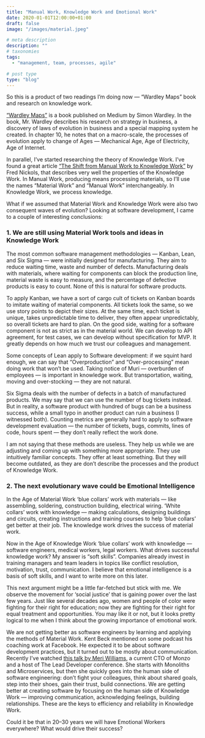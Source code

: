 ```yaml
---
title: "Manual Work, Knowledge Work and Emotional Work"
date: 2020-01-01T12:00:00+01:00
draft: false
image: "/images/material.jpeg"

# meta description
description: ""
# taxonomies
tags:
  - "management, team, processes, agile"

# post type
type: "blog"
---
```

So this is a product of two readings I’m doing now — “Wardley Maps” book and research on knowledge work.

[“Wardley Maps”](https://medium.com/wardleymaps) is a book published on Medium by Simon Wardley. In the book, Mr. Wardley describes his research on strategy in business, a discovery of laws of evolution in business and a special mapping system he created. In chapter 10, he notes that on a macro-scale, the processes of evolution apply to change of Ages — Mechanical Age, Age of Electricity, Age of Internet.

In parallel, I’ve started researching the theory of Knowledge Work. I’ve found a great article [“The Shift from Manual Work to Knowledge Work”](https://www.nickols.us/shift_to_KW.htm) by Fred Nickols, that describes very well the properties of the Knowledge Work. In Manual Work, producing means processing materials, so I’ll use the names “Material Work” and “Manual Work” interchangeably. In Knowledge Work, we process knowledge.

What if we assumed that Material Work and Knowledge Work were also two consequent waves of evolution? Looking at software development, I came to a couple of interesting conclusions:

### 1. We are still using Material Work tools and ideas in Knowledge Work
The most common software management methodologies — Kanban, Lean, and Six Sigma — were initially designed for manufacturing. They aim to reduce waiting time, waste and number of defects. 
Manufacturing deals with materials, where waiting for components can block the production line, material waste is easy to measure, and the percentage of defective products is easy to count. None of this is natural for software products.

To apply Kanban, we have a sort of cargo cult of tickets on Kanban boards to imitate waiting of material components. All tickets look the same, so we use story points to depict their sizes. At the same time, each ticket is unique, takes unpredictable time to deliver, they often appear unpredictably, so overall tickets are hard to plan. On the good side, waiting for a software component is not as strict as in the material world. We can develop to API agreement, for test cases, we can develop without specification for MVP. It greatly depends on how much we trust our colleagues and management.

Some concepts of Lean apply to Software development: if we squint hard enough, we can say that “Overproduction” and “Over-processing” mean doing work that won’t be used. Taking notice of Muri — overburden of employees — is important in knowledge work. But transportation, waiting, moving and over-stocking — they are not natural.

Six Sigma deals with the number of defects in a batch of manufactured products. We may say that we can use the number of bug tickets instead. But in reality, a software product with hundred of bugs can be a business success, while a small typo in another product can ruin a business (I witnessed both). Counting metrics are generally hard to apply to software development evaluation — the number of tickets, bugs, commits, lines of code, hours spent — they don’t really reflect the work done.

I am not saying that these methods are useless. They help us while we are adjusting and coming up with something more appropriate. They use intuitively familiar concepts. They offer at least something. But they will become outdated, as they are don’t describe the processes and the product of Knowledge Work.

### 2. The next evolutionary wave could be Emotional Intelligence
In the Age of Material Work ‘blue collars’ work with materials — like assembling, soldering, construction building, electrical wiring. ‘White collars’ work with knowledge — making calculations, designing buildings and circuits, creating instructions and training courses to help ‘blue collars’ get better at their job. The knowledge work drives the success of material work.

Now in the Age of Knowledge Work ‘blue collars’ work with knowledge — software engineers, medical workers, legal workers. What drives successful knowledge work? My answer is “soft skills”. Companies already invest in training managers and team leaders in topics like conflict resolution, motivation, trust, communication. I believe that emotional intelligence is a basis of soft skills, and I want to write more on this later.

This next argument might be a little far-fetched but stick with me. We observe the movement for ‘social justice’ that is gaining power over the last few years. Just like several decades ago, women and people of color were fighting for their right for education; now they are fighting for their right for equal treatment and opportunities. You may like it or not, but it looks pretty logical to me when I think about the growing importance of emotional work.

We are not getting better as software engineers by learning and applying the methods of Material Work. Kent Beck mentioned on some podcast his coaching work at Facebook. He expected it to be about software development practices, but it turned out to be mostly about communication. Recently I’ve watched [this talk by Meri Williams](https://www.youtube.com/watch?v=jhl-xrN9Hmk), a current CTO of Monzo and a host of The Lead Developer conference. She starts with Monoliths and Microservices, but then she quickly goes into the human side of software engineering: don’t fight your colleagues, think about shared goals, step into their shoes, gain their trust, build connections. We are getting better at creating software by focusing on the human side of Knowledge Work — improving communication, acknowledging feelings, building relationships. These are the keys to efficiency and reliability in Knowledge Work.

Could it be that in 20–30 years we will have Emotional Workers everywhere? What would drive their success?